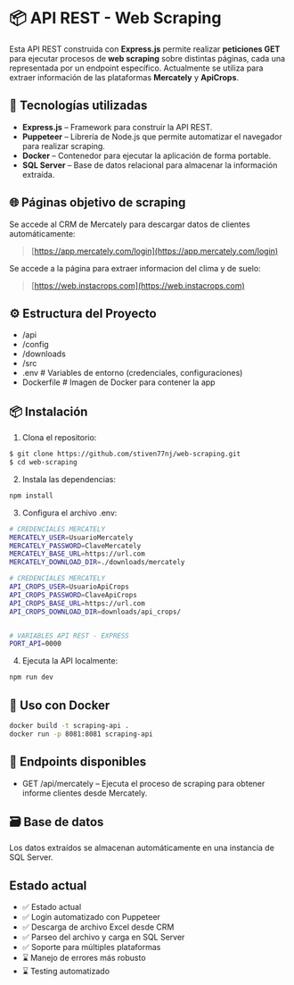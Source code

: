 # 📦 API REST - Web Scraping

Esta API REST construida con **Express.js** permite realizar **peticiones GET** para ejecutar procesos de **web scraping** sobre distintas páginas, cada una representada por un endpoint específico. Actualmente se utiliza para extraer información de las plataformas **Mercately** y **ApiCrops**.

## 🚀 Tecnologías utilizadas

- **Express.js** – Framework para construir la API REST.
- **Puppeteer** – Librería de Node.js que permite automatizar el navegador para realizar scraping.
- **Docker** – Contenedor para ejecutar la aplicación de forma portable.
- **SQL Server** – Base de datos relacional para almacenar la información extraída.

## 🌐 Páginas objetivo de scraping

Se accede al CRM de Mercately para descargar datos de clientes automáticamente:

> [https://app.mercately.com/login](https://app.mercately.com/login)

Se accede a la página para extraer informacion del clima y de suelo:

> [https://web.instacrops.com](https://web.instacrops.com)

## ⚙️ Estructura del Proyecto

- /api
- /config
- /downloads
- /src
- .env # Variables de entorno (credenciales, configuraciones)
- Dockerfile # Imagen de Docker para contener la app

## 📦 Instalación

1. Clona el repositorio:

```bash
$ git clone https://github.com/stiven77nj/web-scraping.git
$ cd web-scraping
```

2. Instala las dependencias:

```bash
npm install
```

3. Configura el archivo .env:

```bash
# CREDENCIALES MERCATELY
MERCATELY_USER=UsuarioMercately
MERCATELY_PASSWORD=ClaveMercately
MERCATELY_BASE_URL=https://url.com
MERCATELY_DOWNLOAD_DIR=./downloads/mercately

# CREDENCIALES MERCATELY
API_CROPS_USER=UsuarioApiCrops
API_CROPS_PASSWORD=ClaveApiCrops
API_CROPS_BASE_URL=https://url.com
API_CROPS_DOWNLOAD_DIR=downloads/api_crops/


# VARIABLES API REST - EXPRESS
PORT_API=0000
```

4. Ejecuta la API localmente:

```bash
npm run dev
```

## 🐳 Uso con Docker

```bash
docker build -t scraping-api .
docker run -p 8081:8081 scraping-api
```

## 🔌 Endpoints disponibles

- GET /api/mercately – Ejecuta el proceso de scraping para obtener informe clientes desde Mercately.

## 🗃️ Base de datos

Los datos extraídos se almacenan automáticamente en una instancia de SQL Server.

## Estado actual

- ✅ Estado actual
- ✅ Login automatizado con Puppeteer
- ✅ Descarga de archivo Excel desde CRM
- ✅ Parseo del archivo y carga en SQL Server
- ✅ Soporte para múltiples plataformas
- ⌛ Manejo de errores más robusto
- ⌛ Testing automatizado